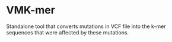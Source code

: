 # VMK-mer
Standalone tool that converts mutations in VCF file into the k-mer sequences that were affected by these mutations.
